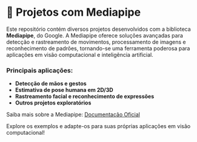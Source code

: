 # 🤖 Projetos com Mediapipe  

Este repositório contém diversos projetos desenvolvidos com a biblioteca **Mediapipe**, do Google. A Mediapipe oferece soluções avançadas para detecção e rastreamento de movimentos, processamento de imagens e reconhecimento de padrões, tornando-se uma ferramenta poderosa para aplicações em visão computacional e inteligência artificial.

### Principais aplicações:
- **Detecção de mãos e gestos**  
- **Estimativa de pose humana em 2D/3D**  
- **Rastreamento facial e reconhecimento de expressões**  
- **Outros projetos exploratórios**  

Saiba mais sobre a Mediapipe: [Documentação Oficial](https://ai.google/dev/edge/mediapipe/solutions/guide?hl=pt-br)  

Explore os exemplos e adapte-os para suas próprias aplicações em visão computacional!  
